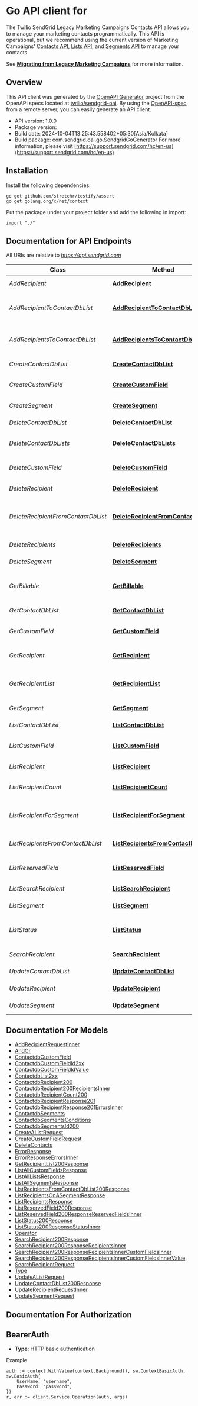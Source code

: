 # Go API client for 

The Twilio SendGrid Legacy Marketing Campaigns Contacts API allows you to manage your marketing contacts programmatically. This API is operational, but we recommend using the current version of Marketing Campaigns' [Contacts API](https://docs.sendgrid.com/api-reference/contacts/), [Lists API](https://docs.sendgrid.com/api-reference/lists/), and [Segments API](https://docs.sendgrid.com/api-reference/segmenting-contacts-v2/) to manage your contacts.

See [**Migrating from Legacy Marketing Campaigns**](https://docs.sendgrid.com/ui/sending-email/migrating-from-legacy-marketing-campaigns) for more information.

## Overview
This API client was generated by the [OpenAPI Generator](https://openapi-generator.tech) project from the OpenAPI specs located at [twilio/sendgrid-oai](https://github.com/twilio/sendgrid-oai/tree/main/spec).  By using the [OpenAPI-spec](https://www.openapis.org/) from a remote server, you can easily generate an API client.

- API version: 1.0.0
- Package version: 
- Build date: 2024-10-04T13:25:43.558402+05:30[Asia/Kolkata]
- Build package: com.sendgrid.oai.go.SendgridGoGenerator
For more information, please visit [https://support.sendgrid.com/hc/en-us](https://support.sendgrid.com/hc/en-us)

## Installation

Install the following dependencies:

```shell
go get github.com/stretchr/testify/assert
go get golang.org/x/net/context
```

Put the package under your project folder and add the following in import:

```golang
import "./"
```

## Documentation for API Endpoints

All URIs are relative to *https://api.sendgrid.com*

Class | Method | HTTP request | Description
------------ | ------------- | ------------- | -------------
*AddRecipient* | [**AddRecipient**](docs/AddRecipient.md#addrecipient) | **Post** /v3/contactdb/recipients | Add recipients
*AddRecipientToContactDbList* | [**AddRecipientToContactDbList**](docs/AddRecipientToContactDbList.md#addrecipienttocontactdblist) | **Post** /v3/contactdb/lists/{ListId}/recipients/{RecipientId} | Add a Single Recipient to a List
*AddRecipientsToContactDbList* | [**AddRecipientsToContactDbList**](docs/AddRecipientsToContactDbList.md#addrecipientstocontactdblist) | **Post** /v3/contactdb/lists/{ListId}/recipients | Add Multiple Recipients to a List
*CreateContactDbList* | [**CreateContactDbList**](docs/CreateContactDbList.md#createcontactdblist) | **Post** /v3/contactdb/lists | Create a List
*CreateCustomField* | [**CreateCustomField**](docs/CreateCustomField.md#createcustomfield) | **Post** /v3/contactdb/custom_fields | Create a Custom Field
*CreateSegment* | [**CreateSegment**](docs/CreateSegment.md#createsegment) | **Post** /v3/contactdb/segments | Create a Segment
*DeleteContactDbList* | [**DeleteContactDbList**](docs/DeleteContactDbList.md#deletecontactdblist) | **Delete** /v3/contactdb/lists/{ListId} | Delete a List
*DeleteContactDbLists* | [**DeleteContactDbLists**](docs/DeleteContactDbLists.md#deletecontactdblists) | **Delete** /v3/contactdb/lists | Delete Multiple lists
*DeleteCustomField* | [**DeleteCustomField**](docs/DeleteCustomField.md#deletecustomfield) | **Delete** /v3/contactdb/custom_fields/{CustomFieldId} | Delete a Custom Field
*DeleteRecipient* | [**DeleteRecipient**](docs/DeleteRecipient.md#deleterecipient) | **Delete** /v3/contactdb/recipients/{RecipientId} | Delete a Recipient
*DeleteRecipientFromContactDbList* | [**DeleteRecipientFromContactDbList**](docs/DeleteRecipientFromContactDbList.md#deleterecipientfromcontactdblist) | **Delete** /v3/contactdb/lists/{ListId}/recipients/{RecipientId} | Delete a Single Recipient from a Single List
*DeleteRecipients* | [**DeleteRecipients**](docs/DeleteRecipients.md#deleterecipients) | **Delete** /v3/contactdb/recipients | Delete Recipients
*DeleteSegment* | [**DeleteSegment**](docs/DeleteSegment.md#deletesegment) | **Delete** /v3/contactdb/segments/{SegmentId} | Delete a segment
*GetBillable* | [**GetBillable**](docs/GetBillable.md#getbillable) | **Get** /v3/contactdb/recipients/billable_count | Retrieve the count of billable recipients
*GetContactDbList* | [**GetContactDbList**](docs/GetContactDbList.md#getcontactdblist) | **Get** /v3/contactdb/lists/{ListId} | Retrieve a single list
*GetCustomField* | [**GetCustomField**](docs/GetCustomField.md#getcustomfield) | **Get** /v3/contactdb/custom_fields/{CustomFieldId} | Retrieve a Custom Field
*GetRecipient* | [**GetRecipient**](docs/GetRecipient.md#getrecipient) | **Get** /v3/contactdb/recipients/{RecipientId} | Retrieve a single recipient
*GetRecipientList* | [**GetRecipientList**](docs/GetRecipientList.md#getrecipientlist) | **Get** /v3/contactdb/recipients/{RecipientId}/lists | Retrieve the lists that a recipient is on
*GetSegment* | [**GetSegment**](docs/GetSegment.md#getsegment) | **Get** /v3/contactdb/segments/{SegmentId} | Retrieve a segment
*ListContactDbList* | [**ListContactDbList**](docs/ListContactDbList.md#listcontactdblist) | **Get** /v3/contactdb/lists | Retrieve all lists
*ListCustomField* | [**ListCustomField**](docs/ListCustomField.md#listcustomfield) | **Get** /v3/contactdb/custom_fields | Retrieve all custom fields
*ListRecipient* | [**ListRecipient**](docs/ListRecipient.md#listrecipient) | **Get** /v3/contactdb/recipients | Retrieve recipients
*ListRecipientCount* | [**ListRecipientCount**](docs/ListRecipientCount.md#listrecipientcount) | **Get** /v3/contactdb/recipients/count | Retrieve a Count of Recipients
*ListRecipientForSegment* | [**ListRecipientForSegment**](docs/ListRecipientForSegment.md#listrecipientforsegment) | **Get** /v3/contactdb/segments/{SegmentId}/recipients | Retrieve recipients on a segment
*ListRecipientsFromContactDbList* | [**ListRecipientsFromContactDbList**](docs/ListRecipientsFromContactDbList.md#listrecipientsfromcontactdblist) | **Get** /v3/contactdb/lists/{ListId}/recipients | Retrieve all recipients on a List
*ListReservedField* | [**ListReservedField**](docs/ListReservedField.md#listreservedfield) | **Get** /v3/contactdb/reserved_fields | Retrieve reserved fields
*ListSearchRecipient* | [**ListSearchRecipient**](docs/ListSearchRecipient.md#listsearchrecipient) | **Get** /v3/contactdb/recipients/search | Search recipients
*ListSegment* | [**ListSegment**](docs/ListSegment.md#listsegment) | **Get** /v3/contactdb/segments | Retrieve all segments
*ListStatus* | [**ListStatus**](docs/ListStatus.md#liststatus) | **Get** /v3/contactdb/status | Get Recipient Upload Status
*SearchRecipient* | [**SearchRecipient**](docs/SearchRecipient.md#searchrecipient) | **Post** /v3/contactdb/recipients/search | Search recipients
*UpdateContactDbList* | [**UpdateContactDbList**](docs/UpdateContactDbList.md#updatecontactdblist) | **Patch** /v3/contactdb/lists/{ListId} | Update a List
*UpdateRecipient* | [**UpdateRecipient**](docs/UpdateRecipient.md#updaterecipient) | **Patch** /v3/contactdb/recipients | Update Recipient
*UpdateSegment* | [**UpdateSegment**](docs/UpdateSegment.md#updatesegment) | **Patch** /v3/contactdb/segments/{SegmentId} | Update a segment


## Documentation For Models

 - [AddRecipientRequestInner](AddRecipientRequestInner.md)
 - [AndOr](AndOr.md)
 - [ContactdbCustomField](ContactdbCustomField.md)
 - [ContactdbCustomFieldId2xx](ContactdbCustomFieldId2xx.md)
 - [ContactdbCustomFieldIdValue](ContactdbCustomFieldIdValue.md)
 - [ContactdbList2xx](ContactdbList2xx.md)
 - [ContactdbRecipient200](ContactdbRecipient200.md)
 - [ContactdbRecipient200RecipientsInner](ContactdbRecipient200RecipientsInner.md)
 - [ContactdbRecipientCount200](ContactdbRecipientCount200.md)
 - [ContactdbRecipientResponse201](ContactdbRecipientResponse201.md)
 - [ContactdbRecipientResponse201ErrorsInner](ContactdbRecipientResponse201ErrorsInner.md)
 - [ContactdbSegments](ContactdbSegments.md)
 - [ContactdbSegmentsConditions](ContactdbSegmentsConditions.md)
 - [ContactdbSegmentsId200](ContactdbSegmentsId200.md)
 - [CreateAListRequest](CreateAListRequest.md)
 - [CreateCustomFieldRequest](CreateCustomFieldRequest.md)
 - [DeleteContacts](DeleteContacts.md)
 - [ErrorResponse](ErrorResponse.md)
 - [ErrorResponseErrorsInner](ErrorResponseErrorsInner.md)
 - [GetRecipientList200Response](GetRecipientList200Response.md)
 - [ListAllCustomFieldsResponse](ListAllCustomFieldsResponse.md)
 - [ListAllListsResponse](ListAllListsResponse.md)
 - [ListAllSegmentsResponse](ListAllSegmentsResponse.md)
 - [ListRecipientsFromContactDbList200Response](ListRecipientsFromContactDbList200Response.md)
 - [ListRecipientsOnASegmentResponse](ListRecipientsOnASegmentResponse.md)
 - [ListRecipientsResponse](ListRecipientsResponse.md)
 - [ListReservedField200Response](ListReservedField200Response.md)
 - [ListReservedField200ResponseReservedFieldsInner](ListReservedField200ResponseReservedFieldsInner.md)
 - [ListStatus200Response](ListStatus200Response.md)
 - [ListStatus200ResponseStatusInner](ListStatus200ResponseStatusInner.md)
 - [Operator](Operator.md)
 - [SearchRecipient200Response](SearchRecipient200Response.md)
 - [SearchRecipient200ResponseRecipientsInner](SearchRecipient200ResponseRecipientsInner.md)
 - [SearchRecipient200ResponseRecipientsInnerCustomFieldsInner](SearchRecipient200ResponseRecipientsInnerCustomFieldsInner.md)
 - [SearchRecipient200ResponseRecipientsInnerCustomFieldsInnerValue](SearchRecipient200ResponseRecipientsInnerCustomFieldsInnerValue.md)
 - [SearchRecipientRequest](SearchRecipientRequest.md)
 - [Type](Type.md)
 - [UpdateAListRequest](UpdateAListRequest.md)
 - [UpdateContactDbList200Response](UpdateContactDbList200Response.md)
 - [UpdateRecipientRequestInner](UpdateRecipientRequestInner.md)
 - [UpdateSegmentRequest](UpdateSegmentRequest.md)


## Documentation For Authorization



## BearerAuth

- **Type**: HTTP basic authentication

Example

```golang
auth := context.WithValue(context.Background(), sw.ContextBasicAuth, sw.BasicAuth{
    UserName: "username",
    Password: "password",
})
r, err := client.Service.Operation(auth, args)
```


